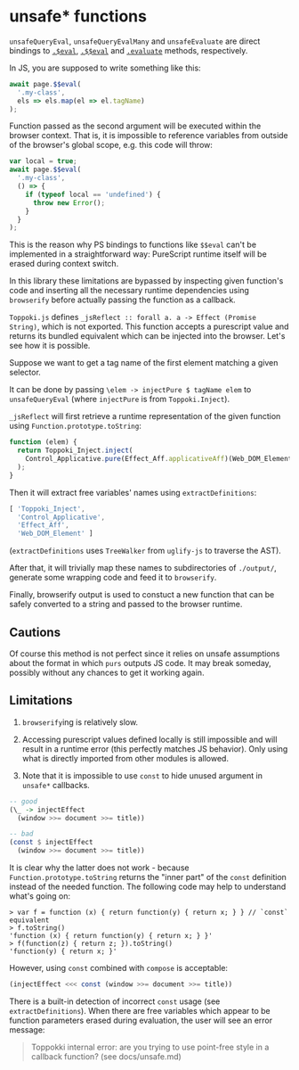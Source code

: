 # unsafe* functions

`unsafeQueryEval`, `unsafeQueryEvalMany` and `unsafeEvaluate` are direct bindings to [`.$eval`](https://github.com/GoogleChrome/puppeteer/blob/master/docs/api.md#frameevalselector-pagefunction-args-1), [`.$$eval`](https://github.com/GoogleChrome/puppeteer/blob/master/docs/api.md#frameevalselector-pagefunction-args) and [`.evaluate`](https://github.com/GoogleChrome/puppeteer/blob/master/docs/api.md#pageevaluatepagefunction-args) methods, respectively.

In JS, you are supposed to write something like this:

```javascript
await page.$$eval(
  '.my-class',
  els => els.map(el => el.tagName)
);
```

Function passed as the second argument will be executed within the browser context. That is, it is impossible to reference variables from outside of the browser's global scope, e.g. this code will throw:

```javascript
var local = true;
await page.$$eval(
  '.my-class',
  () => {
    if (typeof local == 'undefined') {
      throw new Error();
    }
  }
);
```

This is the reason why PS bindings to functions like `$$eval` can't be implemented in a straightforward way: PureScript runtime itself will be erased during context switch.

In this library these limitations are bypassed by inspecting given function's code and inserting all the necessary runtime dependencies using `browserify` before actually passing the function as a callback.

`Toppoki.js` defines `_jsReflect :: forall a. a -> Effect (Promise String)`, which is not exported. This function accepts a purescript value and returns its bundled equivalent which can be injected into the browser. Let's see how it is possible.

Suppose we want to get a tag name of the first element matching a given selector.

It can be done by passing `\elem -> injectPure $ tagName elem` to `unsafeQueryEval` (where `injectPure` is from `Toppoki.Inject`).

`_jsReflect` will first retrieve a runtime representation of the given function using `Function.prototype.toString`:

```javascript
function (elem) {
  return Toppoki_Inject.inject(
    Control_Applicative.pure(Effect_Aff.applicativeAff)(Web_DOM_Element.tagName(elem))
  );
}
```

Then it will extract free variables' names using  `extractDefinitions`:

```javascript
[ 'Toppoki_Inject',
  'Control_Applicative',
  'Effect_Aff',
  'Web_DOM_Element' ]
```

(`extractDefinitions` uses `TreeWalker` from `uglify-js` to traverse the AST).

After that, it will trivially map these names to subdirectories of `./output/`, generate some wrapping code and feed it to `browserify`.

Finally, browserify output is used to constuct a new function that can be safely converted to a string and passed to the browser runtime.

## Cautions

Of course this method is not perfect since it relies on unsafe assumptions about the format in which `purs` outputs JS code. It may break someday, possibly without any chances to get it working again.

## Limitations

1. `browserify`ing is relatively slow.

2. Accessing purescript values defined locally is still impossible and will result in a runtime error (this perfectly matches JS behavior). Only using what is directly imported from other modules is allowed.

3. Note that it is impossible to use `const` to hide unused argument in `unsafe*` callbacks.

```purescript
-- good
(\_ -> injectEffect
  (window >>= document >>= title))

-- bad
(const $ injectEffect
  (window >>= document >>= title))
```

It is clear why the latter does not work - because `Function.prototype.toString` returns the "inner part" of the `const` definition instead of the needed function. The following code may help to understand what's going on:

```
> var f = function (x) { return function(y) { return x; } } // `const` equivalent
> f.toString()
'function (x) { return function(y) { return x; } }'
> f(function(z) { return z; }).toString()
'function(y) { return x; }'
```

However, using `const` combined with `compose` is acceptable:

```purescript
(injectEffect <<< const (window >>= document >>= title))
```

There is a built-in detection of incorrect `const` usage (see `extractDefinitions`). When there are free variables which appear to be function parameters erased during evaluation, the user will see an error message:

> Toppokki internal error: are you trying to use point-free style in a callback function? (see docs/unsafe.md)

